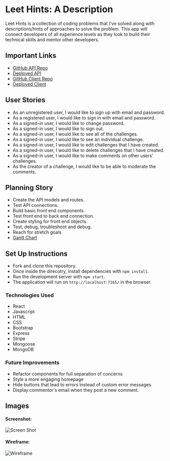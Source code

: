# Leet Hints: A Description

Leet Hints is a collection of coding problems that I've solved along with descriptions/hints of approaches to solve the problem.
This app will connect developers of all experience levels as they look to build their technical skills and mentor other developers.

## Important Links

- [GitHub API Repo](https://github.com/adamrturman/leet-hints-api)
- [Deployed API](https://nameless-anchorage-32520.herokuapp.com)
- [GitHub Client Repo](https://github.com/adamrturman/leet-hints-client)
- [Deployed Client](https://adamrturman.github.io/leet-hints-client/#/)

## User Stories

- As an unregistered user, I would like to sign up with email and password.
- As a registered user, I would like to sign in with email and password.
- As a signed-in user, I would like to change password.
- As a signed-in user, I would like to sign out.
- As a signed-in user, I would like to see all of the challenges.
- As a signed-in user, I would like to see an individual challenge.
- As a signed-in user, I would like to edit challenges that I have created.
- As a signed-in user, I would like to delete challenges that I have created.
- As a signed-in user, I would like to make comments on other users' challenges.
- As the creator of a challenge, I would like to be able to moderate the comments.


## Planning Story

- Create the API models and routes.
- Test API connections.
- Build basic front end components.
- Test front end to back end connection.
- Create styling for front end objects.
- Test, debug, troubleshoot and debug.
- Reach for stretch goals
- [Gantt Chart](https://docs.google.com/spreadsheets/d/1xvZ6CXHSKE_Q4nan2bH51XatrNw7pyXpcjKPrnNClT8/edit?usp=sharing)

## Set Up Instructions
- Fork and clone this repository.
- Once inside the direcotry, install dependencies with `npm install`.
- Run the development server with `npm start`.
- The application will run on `http://localhost:7165/` in the browser.



### Technologies Used

- React
- Javascript
- HTML
- CSS
- Bootstrap
- Express
- Stripe
- Mongoose
- MongoDB

### Future Improvements

- Refactor components for full separation of concerns
- Style a more engaging homepage
- Hide buttons that lead to errors instead of custom error messages
- Display commentor's email when they post a new comment.

## Images

#### Screenshot:

![Screen Shot](https://user-images.githubusercontent.com/67024033/93879376-36f23a80-fca1-11ea-8204-fd2352e29d1c.png)

#### Wireframe:

![Wireframe](https://user-images.githubusercontent.com/67024033/93879166-dbc04800-fca0-11ea-9acc-1ef3ccb0d851.png)
